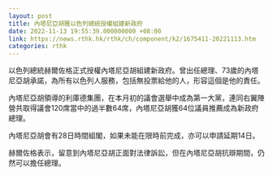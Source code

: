 ```yaml
---
layout: post
title: 內塔尼亞胡獲以色列總統授權組建新政府
date: 2022-11-13 19:55:39.000000000 +08:00
link: https://news.rthk.hk/rthk/ch/component/k2/1675411-20221113.htm
categories: rthk
---
```


以色列總統赫爾佐格正式授權內塔尼亞胡組建新政府。曾出任總理、73歲的內塔尼亞胡承諾，為所有以色列人服務，包括無投票給他的人，形容這個是他的責任。

內塔尼亞胡領導的利庫德集團，在本月初的議會選舉中成為第一大黨，連同右翼陣營共取得議會120席當中的過半數64席，內塔尼亞胡獲64位議員推薦成為新政府總理。

內塔尼亞胡會有28日時間組閣，如果未能在限時前完成，亦可以申請延期14日。

赫爾佐格表示，留意到內塔尼亞胡正面對法律訴訟，但在內塔尼亞胡抗辯期間，仍然可以擔任總理。
